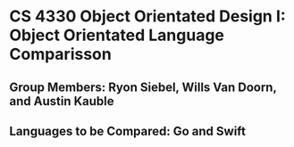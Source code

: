 # CS 4330 Object Orientated Design I: Object Orientated Language Comparisson

## Group Members: Ryon Siebel, Wills Van Doorn, and Austin Kauble

## Languages to be Compared: Go and Swift
